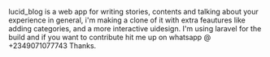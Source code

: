 lucid_blog is a web app for writing stories, 
contents and talking about your experience in general, 
i'm making a clone of it with extra feautures like adding categories, 
and a more interactive uidesign. I'm using laravel for the build and 
if you want to contribute hit me up on whatsapp @ +2349071077743
Thanks.

